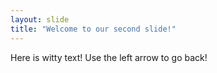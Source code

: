 ```yaml
---
layout: slide
title: "Welcome to our second slide!"
---
```

Here is witty text!
Use the left arrow to go back!
